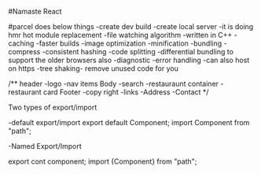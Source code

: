 #Namaste React

#parcel does below things
-create dev build
-create local server
-it is doing hmr hot module replacement
-file watching algorithm -written in C++
-caching -faster builds
-image optimization
-minification
-bundling
-compress
-consistent hashing
-code splitting
-differential bundling to support the older browsers also
-diagnostic
-error handling
-can also host on https
-tree shaking- remove unused code for you


/**
header
-logo
-nav items
Body
-search
-restauraunt container
-restaurant card
Footer
-copy right
-links
-Address
-Contact
*/


Two types of export/import

-default export/import
export default Component;
import Component from "path";

-Named Export/Import

export cont component;
import {Component} from "path";
